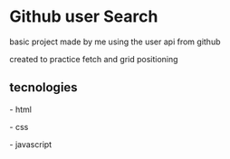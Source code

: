 <h1>Github user Search</h1>
<p>basic project made by me using the user api from github</p>
<p>created to practice fetch and grid positioning</p>


<h2>tecnologies</h2>
<p>- html</p>
<p>- css</p>
<p>- javascript</p>